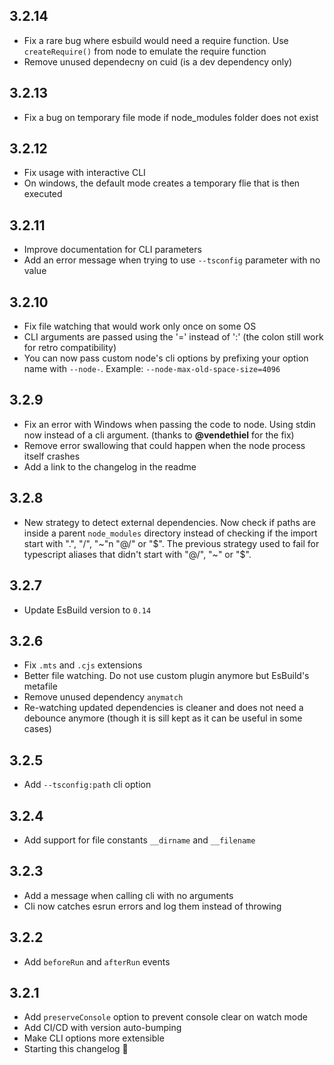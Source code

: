 ## 3.2.14
- Fix a rare bug where esbuild would need a require function. Use `createRequire()` from node to emulate the require function
- Remove unused dependecny on cuid (is a dev dependency only)

## 3.2.13
- Fix a bug on temporary file mode if node_modules folder does not exist

## 3.2.12
- Fix usage with interactive CLI
- On windows, the default mode creates a temporary flie that is then executed

## 3.2.11
- Improve documentation for CLI parameters
- Add an error message when trying to use `--tsconfig` parameter with no value

## 3.2.10
- Fix file watching that would work only once on some OS
- CLI arguments are passed using the '=' instead of ':' (the colon still work for retro compatibility)
- You can now pass custom node's cli options by prefixing your option name with `--node-`. Example: `--node-max-old-space-size=4096`

## 3.2.9
- Fix an error with Windows when passing the code to node. Using stdin now instead of a cli argument. (thanks to **@vendethiel** for the fix)
- Remove error swallowing that could happen when the node process itself crashes
- Add a link to the changelog in the readme

## 3.2.8
- New strategy to detect external dependencies. Now check if paths are inside a parent `node_modules` directory instead of checking if the import start with ".", "/", "~"n "@/" or "$". The previous strategy used to fail for typescript aliases that didn't start with "@/", "~" or "$".

## 3.2.7
- Update EsBuild version to `0.14`

## 3.2.6
- Fix `.mts` and `.cjs` extensions
- Better file watching. Do not use custom plugin anymore but EsBuild's metafile
- Remove unused dependency `anymatch`
- Re-watching updated dependencies is cleaner and does not need a debounce anymore (though it is sill kept as it can be useful in some cases)

## 3.2.5
- Add `--tsconfig:path` cli option

## 3.2.4
- Add support for file constants `__dirname` and `__filename`

## 3.2.3
- Add a message when calling cli with no arguments
- Cli now catches esrun errors and log them instead of throwing

## 3.2.2
- Add `beforeRun` and `afterRun` events

## 3.2.1
- Add `preserveConsole` option to prevent console clear on watch mode
- Add CI/CD with version auto-bumping
- Make CLI options more extensible
- Starting this changelog 🎉
